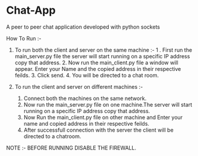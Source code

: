 # Chat-App
A peer to peer chat application developed with python sockets

How To Run :- 
   1. To run both the client and server on the same machine :- 
         1 . First run the main_server.py file the server will start running on a specific IP address copy that address.
         2.  Now run the main_client.py file a window will appear. Enter your Name and the copied address in their respective feilds.
         3.  Click send.
         4.  You will be directed to a chat room.
         
   2. To run the client and server on different machines :-
         1. Connect both the machines on the same network.
         2. Now run the main_server.py file on one machine.The server will start running on a specific IP address copy that address.
         3. Now Run the main_client.py file on other machine and Enter your name and copied address in their respective feilds.
         4. After successfull connection with the server the client will be directed to a chatroom.
         
NOTE :- BEFORE RUNNING DISABLE THE FIREWALL.         
